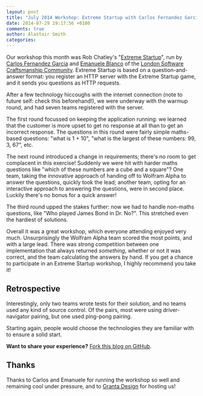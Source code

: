 ```yaml
---
layout: post
title: "July 2014 Workshop: Extreme Startup with Carlos Fernandez Garcia and Emanuele Blanco"
date: 2014-07-29 19:17:56 +0100
comments: true
author: Alastair Smith
categories: 
---
```


Our workshop this month was Rob Chatley's "[Extreme Startup](https://github.com/rchatley/extreme_startup)", run by 
[Carlos Fernandez Garcia](https://twitter.com/villademor) and [Emanuele Blanco](https://twitter.com/manub) of the 
[London Software Craftsmanship Community](http://www.meetup.com/london-software-craftsmanship/). Extreme Startup is
based on a question-and-answer format: you register an HTTP server with the Extreme Startup game, and it sends you
questions as HTTP requests. 

After a few technology hiccoughs with the internet connection (note to future self: check this beforehand!), we were
underway with the warmup round, and had seven teams registered with the server. 

The first round focussed on keeping the application running: we learned that the customer is more upset to get no
response at all than to get an incorrect response. The questions in this round were fairly simple maths-based questions:
"what is 1 + 10", "what is the largest of these numbers: 99, 3, 67", etc.

The next round introduced a change in requirements; there's no room to get complacent in this exercise! Suddenly we were
hit with harder maths questions like "which of these numbers are a cube and a square"? One team, taking the innovative
approach of handing off to Wolfram Alpha to answer the questions, quickly took the lead; another team, opting for an
interactive approach to answering the questions, were in second place. Luckily there's no bonus for a quick answer!

The third round upped the stakes further: now we had to handle non-maths questions, like "Who played James Bond in Dr.
No?". This stretched even the hardiest of solutions.

Overall it was a great workshop, which everyone attending enjoyed very much. Unsurprisingly the Wolfram Alpha team
scored the most points, and with a large lead. There was strong competition between one implementation that always
returned *something*, whether or not it was correct, and the team calculating the answers by hand. If you get a chance
to participate in an Extreme Startup workshop, I highly recommend you take it!

## Retrospective

Interestingly, only two teams wrote tests for their solution, and no teams used any kind of source control. Of the
pairs, most were using driver-navigator pairing, but one used ping-pong pairing. 

Starting again, people would choose the technologies they are familiar with to ensure a solid start. 

**Want to share your experience?** [Fork this blog on GitHub](https://github.com/camswcraft/camswcraft.github.io). 

## Thanks

Thanks to Carlos and Emanuele for running the workshop so well and remaining cool under pressure, and to 
[Granta Design](http://www.grantadesign.com/) for hosting us!